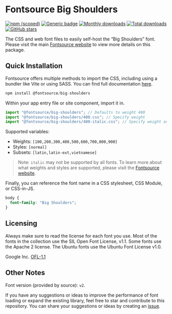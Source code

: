 # Fontsource Big Shoulders

[![npm (scoped)](https://img.shields.io/npm/v/@fontsource/big-shoulders?color=brightgreen)](https://www.npmjs.com/package/@fontsource/big-shoulders) [![Generic badge](https://img.shields.io/badge/fontsource-passing-brightgreen)](https://github.com/fontsource/fontsource) [![Monthly downloads](https://badgen.net/npm/dm/@fontsource/big-shoulders)](https://github.com/fontsource/fontsource) [![Total downloads](https://badgen.net/npm/dt/@fontsource/big-shoulders)](https://github.com/fontsource/fontsource) [![GitHub stars](https://img.shields.io/github/stars/fontsource/fontsource.svg?style=social&label=Star)](https://github.com/fontsource/fontsource/stargazers)

The CSS and web font files to easily self-host the “Big Shoulders” font. Please visit the main [Fontsource website](https://fontsource.org/fonts/big-shoulders) to view more details on this package.

## Quick Installation

Fontsource offers multiple methods to import the CSS, including using a bundler like Vite or using SASS. You can find full documentation [here](https://fontsource.org/docs/getting-started/introduction).

```javascript
npm install @fontsource/big-shoulders
```

Within your app entry file or site component, import it in.

```javascript
import "@fontsource/big-shoulders"; // Defaults to weight 400
import "@fontsource/big-shoulders/400.css"; // Specify weight
import "@fontsource/big-shoulders/400-italic.css"; // Specify weight and style
```

Supported variables:
- Weights: `[100,200,300,400,500,600,700,800,900]`
- Styles: `[normal]`
- Subsets: `[latin,latin-ext,vietnamese]`

> Note: `italic` may not be supported by all fonts. To learn more about what weights and styles are supported, please visit the [Fontsource website](https://fontsource.org/fonts/big-shoulders).

Finally, you can reference the font name in a CSS stylesheet, CSS Module, or CSS-in-JS.

```css
body {
  font-family: "Big Shoulders";
}
```

## Licensing
Always make sure to read the license for each font you use. Most of the fonts in the collection use the SIL Open Font License, v1.1. Some fonts use the Apache 2 license. The Ubuntu fonts use the Ubuntu Font License v1.0.

Google Inc.
[OFL-1.1](http://scripts.sil.org/OFL)

## Other Notes
Font version (provided by source): `v2`.

If you have any suggestions or ideas to improve the performance of font loading or expand the existing library, feel free to star and contribute to this repository. You can share your suggestions or ideas by creating an [issue](https://github.com/fontsource/fontsource/issues).